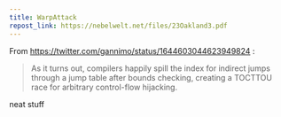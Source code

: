 ```yaml
---
title: WarpAttack
repost_link: https://nebelwelt.net/files/23Oakland3.pdf
---
```


From https://twitter.com/gannimo/status/1644603044623949824 :

> As it turns out, compilers happily spill the index for indirect jumps through a jump table after bounds checking, creating a TOCTTOU race for arbitrary control-flow hijacking.

neat stuff
